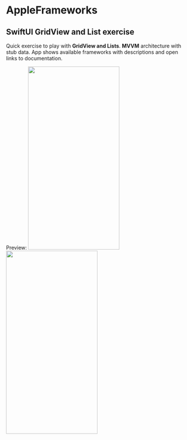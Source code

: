 # AppleFrameworks

## SwiftUI GridView and List exercise

Quick exercise to play with **GridView and Lists**. 
**MVVM** architecture with stub data.
App shows available frameworks with descriptions and open links to documentation. 

Preview: 
<img src="https://user-images.githubusercontent.com/12326936/153074725-d823a73b-429c-4d09-84a6-6815d14f35f6.png" width="250" height="500">
<img src="https://user-images.githubusercontent.com/12326936/153074743-3d8a0505-bd5d-40d5-8f42-f644d58493cd.png" width="250" height="500">

